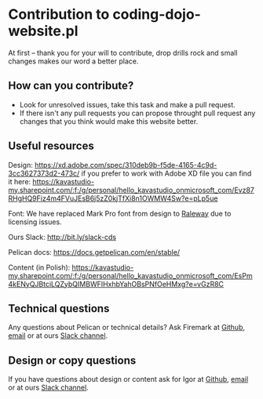 # Contribution to coding-dojo-website.pl

At first – thank you for your will to contribute, drop drills rock and small changes makes our word a better place.

## How can you contribute?

- Look for unresolved issues, take this task and make a pull request.
- If there isn't any pull requests you can propose throught pull request any changes that you think would make this website better.

## Useful resources
Design: https://xd.adobe.com/spec/310deb9b-f5de-4165-4c9d-3cc3627373d2-473c/ if you prefer to work with Adobe XD file you can find it here: https://kavastudio-my.sharepoint.com/:f:/g/personal/hello_kavastudio_onmicrosoft_com/Evz87RHgHQ9Fiz4m4FVuJEsB6j5zZ0kjTfXi8n1OWMW4Sw?e=pLp5ue

Font: We have replaced Mark Pro font from design to [Raleway](https://fonts.google.com/specimen/Raleway) due to licensing issues.

Ours Slack: http://bit.ly/slack-cds

Pelican docs: https://docs.getpelican.com/en/stable/

Content (in Polish): https://kavastudio-my.sharepoint.com/:f:/g/personal/hello_kavastudio_onmicrosoft_com/EsPm4kENyQJBtciLQZybQIMBWFIHxhbYahOBsPNfOeHMxg?e=vGzR8C

## Technical questions
Any questions about Pelican or technical details? Ask Firemark at [Github](https://github.com/firemark), [email](mailto:firemark@coding-dojo-silesia.pl) or at ours [Slack channel](http://bit.ly/slack-cds).

## Design or copy questions
If you have questions about design or content ask for Igor at [Github](https://github.com/IgorPodlawski), [email](mailto:igor@coding-dojo-silesia.pl) or at ours [Slack channel](http://bit.ly/slack-cds).
